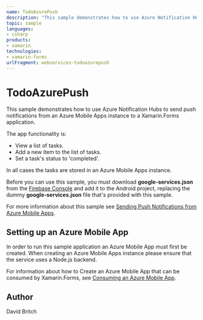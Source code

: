 ```yaml
---
name: TodoAzurePush
description: "This sample demonstrates how to use Azure Notification Hubs to send push notifications from an Azure Mobile Apps instance to a Xamarin.Forms application. The app functionality is: - View a list of tasks. - Add a new item to the list of tasks. - Set a task's status to 'completed'. In all cases the tasks are stored in an Azure Mobile Apps instance. Before you can use this sample, you must download google-services.json from the Firebase Console and add it to the Android project, replacing the dummy google-services.json file that's provided with this sample. For more information about this sample see Sending Push Notifications from Azure Mobile Apps. Setting up an Azure Mobile App ------------------------------ In order to run this sample application an Azure Mobile App must first be created. When creating an Azure Mobile Apps instance please ensure that the service uses a Node.js backend. For information about how to Create an Azure Mobile App that can be consumed by Xamarin.Forms, see Consuming an Azure Mobile App."
topic: sample
languages:
- csharp
products:
- xamarin
technologies:
- xamarin-forms
urlFragment: webservices-todoazurepush
---
```

TodoAzurePush
=============

This sample demonstrates how to use Azure Notification Hubs to send push notifications from an Azure Mobile Apps instance to a Xamarin.Forms application.

The app functionality is:

- View a list of tasks.
- Add a new item to the list of tasks.
- Set a task's status to 'completed'.

In all cases the tasks are stored in an Azure Mobile Apps instance.

Before you can use this sample, you must download **google-services.json** from the [Firebase Console](https://console.firebase.google.com/) and add it to the Android project, replacing the dummy **google-services.json** file that's provided with this sample.

For more information about this sample see [Sending Push Notifications from Azure Mobile Apps](http://developer.xamarin.com/guides/xamarin-forms/web-services/push-notifications/).

Setting up an Azure Mobile App
------------------------------

In order to run this sample application an Azure Mobile App must first be created. When creating an Azure Mobile Apps instance please ensure that the service uses a Node.js backend.

For information about how to Create an Azure Mobile App that can be consumed by Xamarin.Forms, see [Consuming an Azure Mobile App](http://developer.xamarin.com/guides/xamarin-forms/web-services/consuming/azure/).

Author
------

David Britch
